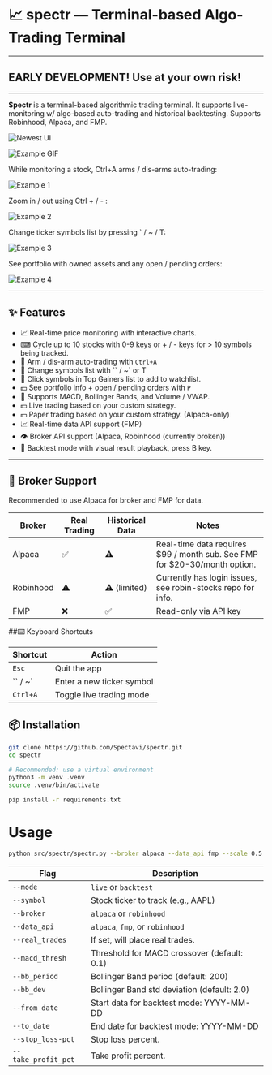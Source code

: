 # 📈 spectr — Terminal-based Algo-Trading Terminal

---

## EARLY DEVELOPMENT! Use at your own risk!

---

**Spectr** is a terminal-based algorithmic trading terminal. It supports live-monitoring w/ algo-based auto-trading and historical backtesting. Supports Robinhood, Alpaca, and FMP.


![Newest UI](src/spectr/res/example_volume.png)

![Example GIF](src/spectr/res/example_features.gif)

While monitoring a stock, Ctrl+A arms / dis-arms auto-trading:

![Example 1](src/spectr/res/example3.png)

Zoom in / out using Ctrl + / - :

![Example 2](src/spectr/res/example2.png)

Change ticker symbols list by pressing ` / ~ / T:

![Example 3](src/spectr/res/top_gainers.png)

See portfolio with owned assets and any open / pending orders:

![Example 4](src/spectr/res/portfolio.png)



---

## ✨ Features

- 📈 Real-time price monitoring with interactive charts.
-  ⌨ Cycle up to 10 stocks with 0-9 keys or + / - keys for > 10 symbols being tracked.
- 🤖 Arm / dis-arm auto-trading with `Ctrl+A`
- 🔄 Change symbols list with `` / ~` or T
- 🔄 Click symbols in Top Gainers list to add to watchlist.
- 💵 See portfolio info + open / pending orders with `P`
- 🧠 Supports MACD, Bollinger Bands, and Volume / VWAP.
- 💵 Live trading based on your custom strategy.
- 💵 Paper trading based on your custom strategy. (Alpaca-only)
- 📈 Real-time data API support (FMP)
- 👁️ Broker API support (Alpaca, Robinhood (currently broken))
- 🔁 Backtest mode with visual result playback, press B key.

---

## 🤝 Broker Support

Recommended to use Alpaca for broker and FMP for data.

| Broker    | Real Trading | Historical Data | Notes                                                                       |
| --------- | ------------ | --------------- |-----------------------------------------------------------------------------|
| Alpaca    | ✅            | ⚠️               | Real-time data requires \$99 / month sub. See FMP for \$20-30/month option. |
| Robinhood | ⚠️            | ⚠️ (limited)     | Currently has login issues, see robin-stocks repo for info.                 |
| FMP       | ❌            | ✅               | Read-only via API key                                                       |


##⌨️ Keyboard Shortcuts

| Shortcut | Action                    |
|----------| ------------------------- |
| `Esc`    | Quit the app              |
| `` / ~`      | Enter a new ticker symbol |
| `Ctrl+A` | Toggle live trading mode  |


## 📦 Installation

```bash
git clone https://github.com/Spectavi/spectr.git
cd spectr

# Recommended: use a virtual environment
python3 -m venv .venv
source .venv/bin/activate

pip install -r requirements.txt
```
# Usage
```bash
python src/spectr/spectr.py --broker alpaca --data_api fmp --scale 0.5 --symbols BTCUSD,NVDA --candles
```


| Flag                | Description                                 |
|---------------------|---------------------------------------------|
| `--mode`            | `live` or `backtest`                        |
| `--symbol`          | Stock ticker to track (e.g., AAPL)          |
| `--broker`          | `alpaca` or `robinhood`                     |
| `--data_api`        | `alpaca`, `fmp`, or `robinhood`             |
| `--real_trades`     | If set, will place real trades.             |
| `--macd_thresh`     | Threshold for MACD crossover (default: 0.1) |
| `--bb_period`       | Bollinger Band period (default: 200)        |
| `--bb_dev`          | Bollinger Band std deviation (default: 2.0) |
| `--from_date`       | Start data for backtest mode: YYYY-MM-DD    |
| `--to_date`         | End date for backtest mode: YYYY-MM-DD      |
| `--stop_loss-pct`   | Stop loss percent.                          |
| `--take_profit_pct` | Take profit percent.                        |

